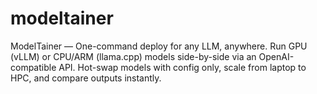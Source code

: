 # modeltainer
ModelTainer — One-command deploy for any LLM, anywhere. Run GPU (vLLM) or CPU/ARM (llama.cpp) models side-by-side via an OpenAI-compatible API. Hot-swap models with config only, scale from laptop to HPC, and compare outputs instantly.
